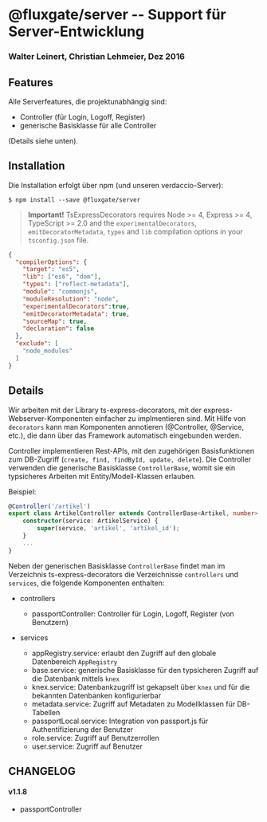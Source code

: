 # @fluxgate/server -- Support für Server-Entwicklung

### Walter Leinert, Christian Lehmeier, Dez 2016

## Features

Alle Serverfeatures, die projektunabhängig sind:
- Controller (für Login, Logoff, Register)
- generische Basisklasse für alle Controller

(Details siehe unten).

## Installation

Die Installation erfolgt über npm (und unseren verdaccio-Server):

```batch
$ npm install --save @fluxgate/server
```

> **Important!** TsExpressDecorators requires Node >= 4, Express >= 4, TypeScript >= 2.0 and 
the `experimentalDecorators`, `emitDecoratorMetadata`, `types` and `lib` compilation 
options in your `tsconfig.json` file.

```json
{
  "compilerOptions": {
    "target": "es5",
    "lib": ["es6", "dom"],
    "types": ["reflect-metadata"],
    "module": "commonjs",
    "moduleResolution": "node",
    "experimentalDecorators":true,
    "emitDecoratorMetadata": true,
    "sourceMap": true,
    "declaration": false
  },
  "exclude": [
    "node_modules"
  ]
}
```

## Details

Wir arbeiten mit der Library ts-express-decorators, mit der express-Webserver-Komponenten einfacher zu implmentieren sind.
Mit Hilfe von `decorators` kann man Komponenten annotieren (@Controller, @Service, etc.), die dann über das Framework 
automatisch eingebunden werden.

Controller implementieren Rest-APIs, mit den zugehörigen Basisfunktionen zum DB-Zugriff 
(`create, find, findById, update, delete`). Die Controller verwenden die generische Basisklasse `ControllerBase`,
womit sie ein typsicheres Arbeiten mit Entity/Modell-Klassen erlauben. 

Beispiel: 

```typescript
@Controller('/artikel')
export class ArtikelController extends ControllerBase<Artikel, number> {
    constructor(service: ArtikelService) {
        super(service, 'artikel', 'artikel_id');
    }
    ...
}
```
Neben der generischen Basisklasse `ControllerBase` findet man im Verzeichnis ts-express-decorators die Verzeichnisse
`controllers` und `services`, die folgende Komponenten enthalten:

- controllers
  - passportController: Controller für Login, Logoff, Register (von Benutzern)

- services
  - appRegistry.service: erlaubt den Zugriff auf den globale Datenbereich `AppRegistry`   
  - base.service: generische Basisklasse für den typsicheren Zugriff auf die Datenbank mittels `knex`
  - knex.service: Datenbankzugriff ist gekapselt über `knex` und für die bekannten Datenbanken konfigurierbar
  - metadata.service: Zugriff auf Metadaten zu Modellklassen für DB-Tabellen
  - passportLocal.service: Integration von passport.js für Authentifizierung der Benutzer
  - role.service: Zugriff auf Benutzerrollen
  - user.service: Zugriff auf Benutzer

## CHANGELOG

#### v1.1.8

- passportController 